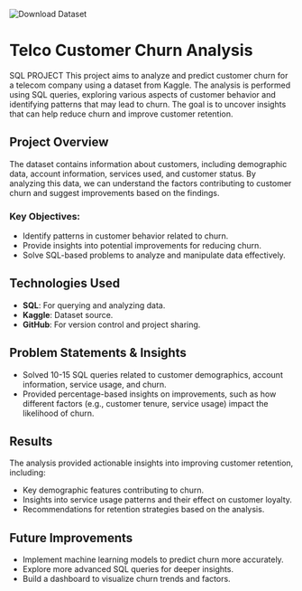 
![Download Dataset](https://www.kaggle.com/datasets/blastchar/telco-customer-churn)
# Telco Customer Churn Analysis
SQL PROJECT
This project aims to analyze and predict customer churn for a telecom company using a dataset from Kaggle. The analysis is performed using SQL queries, exploring various aspects of customer behavior and identifying patterns that may lead to churn. The goal is to uncover insights that can help reduce churn and improve customer retention.

## Project Overview

The dataset contains information about customers, including demographic data, account information, services used, and customer status. By analyzing this data, we can understand the factors contributing to customer churn and suggest improvements based on the findings.

### Key Objectives:
- Identify patterns in customer behavior related to churn.
- Provide insights into potential improvements for reducing churn.
- Solve SQL-based problems to analyze and manipulate data effectively.
  
## Technologies Used
- **SQL**: For querying and analyzing data.
- **Kaggle**: Dataset source.
- **GitHub**: For version control and project sharing.

## Problem Statements & Insights
- Solved 10-15 SQL queries related to customer demographics, account information, service usage, and churn.
- Provided percentage-based insights on improvements, such as how different factors (e.g., customer tenure, service usage) impact the likelihood of churn.

## Results
The analysis provided actionable insights into improving customer retention, including:
- Key demographic features contributing to churn.
- Insights into service usage patterns and their effect on customer loyalty.
- Recommendations for retention strategies based on the analysis.

## Future Improvements
- Implement machine learning models to predict churn more accurately.
- Explore more advanced SQL queries for deeper insights.
- Build a dashboard to visualize churn trends and factors.


